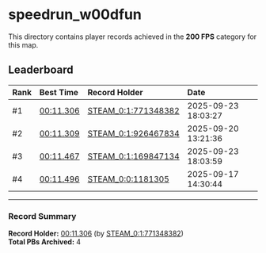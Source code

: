 # speedrun_w00dfun

This directory contains player records achieved in the **200 FPS** category for this map.

## Leaderboard

| Rank | Best Time | Record Holder | Date                |
| :--- | :-------- | :------------ | :------------------ |
| #1   | [00:11.306](./00011306_STEAM_0_1_771348382_20250923-180327.zip) | [STEAM_0:1:771348382](https://speedrun16.com/profile/STEAM_0:1:771348382)   | 2025-09-23 18:03:27 |
| #2   | [00:11.309](./00011309_STEAM_0_1_926467834_20250920-132136.zip) | [STEAM_0:1:926467834](https://speedrun16.com/profile/STEAM_0:1:926467834)   | 2025-09-20 13:21:36 |
| #3   | [00:11.467](./00011467_STEAM_0_1_169847134_20250923-180359.zip) | [STEAM_0:1:169847134](https://speedrun16.com/profile/STEAM_0:1:169847134)   | 2025-09-23 18:03:59 |
| #4   | [00:11.496](./00011496_STEAM_0_0_1181305_20250917-143044.zip) | [STEAM_0:0:1181305](https://speedrun16.com/profile/STEAM_0:0:1181305)   | 2025-09-17 14:30:44 |

---

### Record Summary
**Record Holder:** [00:11.306](./00011306_STEAM_0_1_771348382_20250923-180327.zip) (by [STEAM_0:1:771348382](https://speedrun16.com/profile/STEAM_0:1:771348382))  
**Total PBs Archived:** 4